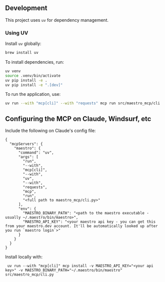## Development

This project uses `uv` for dependency management.

### Using UV

Install `uv` globally:

```bash
brew install uv
```

To install dependencies, run:

```bash
uv venv
source .venv/bin/activate
uv pip install -e .
uv pip install -e ".[dev]"
```

To run the application, use:

```bash
uv run --with "mcp[cli]" --with "requests" mcp run src/maestro_mcp/cli.py
```

## Configuring the MCP on Claude, Windsurf, etc

Include the following on Claude's config file:

```
{
  "mcpServers": {
    "maestro": {
      "command": "uv",
      "args": [
        "run",
        "--with",
        "mcp[cli]",
        "--with",
        "uv",
        "--with",
        "requests",
        "mcp",
        "run",
        "<full path to maestro_mcp/cli.py>"
      ],
      "env": {
        "MAESTRO_BINARY_PATH": "<path to the maestro executable - usually ~/.maestro/bin/maestro>",
        "MAESTRO_API_KEY": "<your maestro api key - you can get this from your maestro.dev account. It'll be automatically looked up after you run `maestro login`>"
      }
    }
  }
}
```

Install locally with:

```
 uv run --with "mcp[cli]" mcp install -v MAESTRO_API_KEY="<your api key>" -v MAESTRO_BINARY_PATH="~/.maestro/bin/maestro" src/maestro_mcp/cli.py
```

